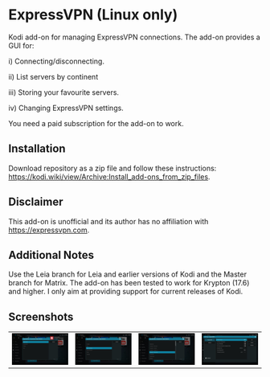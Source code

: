 # ExpressVPN (Linux only)
Kodi add-on for managing ExpressVPN connections. The add-on provides a GUI for:

i) Connecting/disconnecting.

ii) List servers by continent

iii) Storing your favourite servers.

iv) Changing ExpressVPN settings.

You need a paid subscription for the add-on to work.

## Installation
Download repository as a zip file and follow these instructions: https://kodi.wiki/view/Archive:Install_add-ons_from_zip_files.

## Disclaimer
This add-on is unofficial and its author has no affiliation with https://expressvpn.com.

## Additional Notes
Use the Leia branch for Leia and earlier versions of Kodi and the Master branch for Matrix. The add-on has been tested to work for Krypton (17.6) and higher. I only aim at providing support for current releases of Kodi.

## Screenshots
<table>
  <tr>
    <td><img src="resources/screenshot-01.jpg" width=270></td>
    <td><img src="resources/screenshot-02.jpg" width=270></td>
    <td><img src="resources/screenshot-03.jpg" width=270></td>
    <td><img src="resources/screenshot-04.jpg" width=270></td>
  </tr>
 </table>
